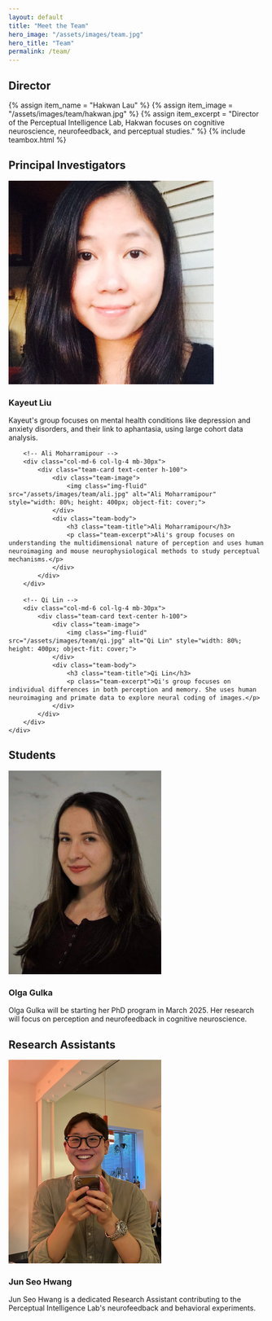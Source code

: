 ```yaml
---
layout: default
title: "Meet the Team"
hero_image: "/assets/images/team.jpg"
hero_title: "Team"
permalink: /team/
---
```


<!-- Director Section -->
<section class="team-section">
    <div class="section-title">
        <h2><span>Director</span></h2>
    </div>
    <div class="row justify-content-center">
        <!-- Hardcoded Director Section -->
        {% assign item_name = "Hakwan Lau" %}
        {% assign item_image = "/assets/images/team/hakwan.jpg" %}
        {% assign item_excerpt = "Director of the Perceptual Intelligence Lab, Hakwan focuses on cognitive neuroscience, neurofeedback, and perceptual studies." %}
        {% include teambox.html %}
    </div>
</section>

<!-- Principal Investigators Section -->
<section class="team-section">
    <div class="section-title">
        <h2><span>Principal Investigators</span></h2>
    </div>
    <div class="row justify-content-center">
        <!-- Kayuet Liu -->
        <div class="col-md-6 col-lg-4 mb-30px">
            <div class="team-card text-center h-100">
                <div class="team-image">
                    <img class="img-fluid" src="/assets/images/team/kayuet.jpg" alt="Kayeut Liu" style="width: 80%; height: 400px; object-fit: cover;">
                </div>
                <div class="team-body">
                    <h3 class="team-title">Kayeut Liu</h3>
                    <p class="team-excerpt">Kayeut's group focuses on mental health conditions like depression and anxiety disorders, and their link to aphantasia, using large cohort data analysis.</p>
                </div>
            </div>
        </div>

        <!-- Ali Moharramipour -->
        <div class="col-md-6 col-lg-4 mb-30px">
            <div class="team-card text-center h-100">
                <div class="team-image">
                    <img class="img-fluid" src="/assets/images/team/ali.jpg" alt="Ali Moharramipour" style="width: 80%; height: 400px; object-fit: cover;">
                </div>
                <div class="team-body">
                    <h3 class="team-title">Ali Moharramipour</h3>
                    <p class="team-excerpt">Ali's group focuses on understanding the multidimensional nature of perception and uses human neuroimaging and mouse neurophysiological methods to study perceptual mechanisms.</p>
                </div>
            </div>
        </div>

        <!-- Qi Lin -->
        <div class="col-md-6 col-lg-4 mb-30px">
            <div class="team-card text-center h-100">
                <div class="team-image">
                    <img class="img-fluid" src="/assets/images/team/qi.jpg" alt="Qi Lin" style="width: 80%; height: 400px; object-fit: cover;">
                </div>
                <div class="team-body">
                    <h3 class="team-title">Qi Lin</h3>
                    <p class="team-excerpt">Qi's group focuses on individual differences in both perception and memory. She uses human neuroimaging and primate data to explore neural coding of images.</p>
                </div>
            </div>
        </div>
    </div>
</section>

<!-- Students
================================================== -->
<section class="team-section">
    <div class="section-title">
        <h2><span>Students</span></h2>
    </div>
    <div class="row justify-content-center">
        <div class="col-md-4 text-center">
            <img src="/assets/images/team/olga.jpg" alt="Olga Gulka" class="img-fluid" style="width: 300px; height: 400px; object-fit: cover;">
            <h3>Olga Gulka</h3>
            <p>Olga Gulka will be starting her PhD program in March 2025. Her research will focus on perception and neurofeedback in cognitive neuroscience.</p>
        </div>
    </div>
</section>

<!-- Research Assistants
================================================== -->
<section class="team-section">
    <div class="section-title">
        <h2><span>Research Assistants</span></h2>
    </div>
    <div class="row justify-content-center">
        <div class="col-md-4 text-center">
            <img src="/assets/images/team/junseo.jpeg" alt="Jun Seo Hwang" class="img-fluid" style="width: 300px; height: 400px; object-fit: cover;">
            <h3>Jun Seo Hwang</h3>
            <p>Jun Seo Hwang is a dedicated Research Assistant contributing to the Perceptual Intelligence Lab's neurofeedback and behavioral experiments.</p>
        </div>
    </div>
</section>